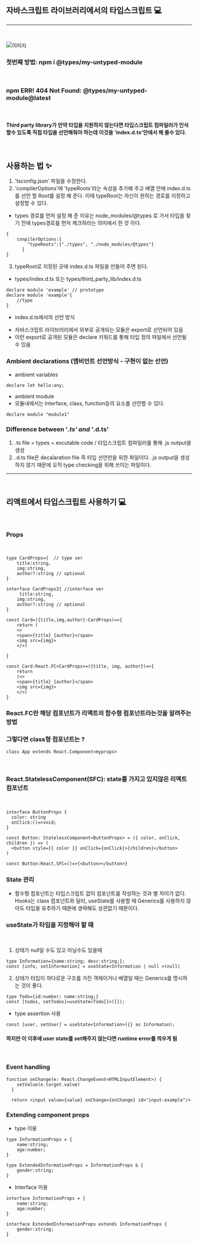## 자바스크립트 라이브러리에서의 타입스크립트 💻

---

&nbsp;

![이미지](https://miro.medium.com/max/1400/1*apnQIB4uKgitf-fR8zxwEQ.png)
&nbsp;

### 첫번째 방법: npm i @types/my-untyped-module

&nbsp;

### npm ERR! 404 Not Found: @types/my-untyped-module@latest

&nbsp;

#### Third party library가 만약 타입을 지원하지 않는다면 타입스크립트 컴파일러가 인식할수 있도록 직접 타입을 선언해줘야 하는데 이것을 'index.d.ts'안에서 해 줄수 있다.

&nbsp;

## 사용하는 법 ✨

1. 'tsconfig.json' 파일을 수정한다.
2. 'compilerOptions'에 'typeRoots'라는 속성을 추가해 주고 배열 안에 index.d.ts를 선언 할 Root를 설정 해 준다. 이때 typeRoot는 자신이 원하는 경로를 지정하고 설정할 수 있다.

- types 경로를 먼저 설정 해 준 이유는 node_modules/@types 로 가서 타입을 찾기 전에 types경로를 먼저 체크하라는 의미에서 한 것 이다.

```
{
    conpilerOptions:{
        "typeRoots":["./types", "./node_modules/@types"]
      }
}

```

3. typeRoot로 지정된 곳에 index.d.ts 파일을 만들어 주면 된다.

- types/index.d.ts 또는 types/third_party_lib/index.d.ts

```
declare module 'example' // prototype
declare module 'example'{
    //type
}
```

- index.d.ts에서의 선언 방식

* 자바스크립트 라이브러리에서 외부로 공개되는 모듈은 export로 선언되어 있음
* 이런 export로 공개된 모듈은 declare 키워드를 통해 타입 정의 파일에서 선언될 수 있음

### Ambient declarations (앰비언트 선언방식 - 구현이 없는 선언)

- ambient variables

```
declare let hello:any;
```

- ambient module
- 모듈내에서는 Interface, class, function등의 요소를 선언할 수 있다.

```
declare module "module1"
```

### Difference between '_.ts' and '_.d.ts'

1. .ts file = types + excutable code / 타입스크립트 컴파일러를 통해 .js output을 생성
2. .d.ts file은 decalaration file 즉 타입 선언만을 위한 파일이다. .js output을 생성하지 않기 때문에 오직 type checking을 위해 쓰이는 파일이다.

---

&nbsp;

## 리액트에서 타입스크립트 사용하기 💻

&nbsp;

### Props

&nbsp;

```
type CardProps={  // type ver
    title:string,
    img:string,
    author?:string // optional
}

interface CardProps2{ //interface ver
     title:string,
    img:string,
    author?:string // optional
}

const Card=({title,img,author}:CardProps)=>{
    return (
    <>
    <span>{title} {author}</span>
    <img src={img}>
    </>)

}

const Card:React.FC<CardProps>=({title, img, author})=>{
    return
    (<>
    <span>{title} {author}</span>
    <img src={img}>
    </>)
}
```

### React.FC란 해당 컴포넌트가 리액트의 함수형 컴포넌트라는것을 알려주는 방법

### 그렇다면 class형 컴포넌트는 ?

```
class App extends React.Component<myprops>
```

&nbsp;

### React.StatelessComponent(SFC): state를 가지고 있지않은 리액트 컴포넌트

&nbsp;

```
interface ButtonProps {
  color: string
  onClick:()=>void;
}

const Button: StatelessComponent<ButtonProps> = ({ color, onClick, children }) => (
  <button style={{ color }} onClick={onClick}>{children}</button>
)

const Button:React.SFC=()=>{<button></button>}
```

### State 관리

- 함수형 컴포넌트는 타입스크립트 없이 컴포넌트를 작성하는 것과 별 차이가 없다. Hooks는 class 컴포넌트와 달리, useState를 사용할 때 Generics를 사용하지 않아도 타입을 유추하기 때문에 생략해도 상관없기 때문이다.
  &nbsp;

### useState가 타입을 지정해야 할 때

&nbsp;

1. 상태가 null일 수도 있고 아닐수도 있을때

```
type Information={name:string; desc:string;};
const [info, setInformation] = useState<Information | null >(null)
```

2. 상태가 타입이 까다로운 구조를 가진 객체이거나 배열일 때는 Generics를 명시하는 것이 좋다.

```
type Todo={id:number; name:string;}
const [todos, setTodos]=useState<Todo[]>([]);
```

- type assertion 사용

```
const [user, setUser] = useState<Information>({} as Informaton);
```

#### 하지만 이 이후에 user state를 set해주지 않는다면 runtime error를 띄우게 됨

&nbsp;

### Event handling

```
function onChange(e: React.ChangeEvent<HTMLInputElement>) {
    setValue(e.target.value)
  }

  return <input value={value} onChange={onChange} id="input-example"/>
```

### Extending component props

- type 이용

```
type InformationProps = {
    name:string;
    age:number;
}

type ExtendedInformationProps = InformationProps & {
    gender:string;
}
```

- Interface 이용

```
interface InformationProps = {
    name:string;
    age:number;
}

interface ExtendedInformationProps extends InformationProps {
    gender:string;
}
```
